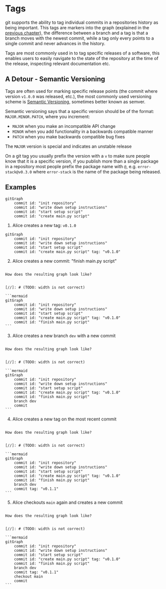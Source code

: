 # Tags

git supports the ability to tag individual commits in a repositories history as being important. This tags are markers
into the graph (explained in the [previous chapter](00-branches.md)), the difference between a branch and a tag is that
a branch moves with the newest commit, while a tag only every points to a single commit and never advances in the
history.

Tags are most commonly used in to tag specific releases of a software, this enables users to easily navigate to the
state of the repository at the time of the release, inspecting relevant documentation etc.

## A Detour - Semantic Versioning

Tags are often used for marking specific release points (the commit where version `v1.0.0` was released, etc.), the most
commonly used versioning scheme is [Semantic Versioning](https://semver.org/), sometimes better known as semver.

Semantic versioning says that a specific version should be of the format: `MAJOR.MINOR.PATCH`, where you increment:

* `MAJOR` when you make an incompatible API change
* `MINOR` when you add functionality in a backwards compatible manner
* `PATCH` when you make backwards compatible bug fixes

The `MAJOR` version is special and indicates an unstable release

On a git tag you usually prefix the version with a `v` to make sure people know that it is a specific version, if you
publish more than a single package in a repository most people prefix the package name with `@`,
e.g. `error-stack@v0.3.0` where `error-stack` is the name of the package being released.

## Examples

```mermaid
gitGraph
    commit id: "init repository"
    commit id: "write down setup instructions"
    commit id: "start setup script"
    commit id: "create main.py script"
```

1. Alice creates a new tag: `v0.1.0`

```mermaid
gitGraph
    commit id: "init repository"
    commit id: "write down setup instructions"
    commit id: "start setup script"
    commit id: "create main.py script" tag: "v0.1.0"
```

2. Alice creates a new commit: "finish main.py script"

```admonish info title="Task"

How does the resulting graph look like?

```

~~~admonish info collapsible=true title="Solution"

[//]: # (TODO: width is not correct)

```mermaid
gitGraph
    commit id: "init repository"
    commit id: "write down setup instructions"
    commit id: "start setup script"
    commit id: "create main.py script" tag: "v0.1.0"
    commit id: "finish main.py script"
```

~~~

3. Alice creates a new branch `dev` with a new commit

```admonish info title="Task"

How does the resulting graph look like?

```

~~~admonish info collapsible=true title="Solution"

[//]: # (TODO: width is not correct)

```mermaid
gitGraph
    commit id: "init repository"
    commit id: "write down setup instructions"
    commit id: "start setup script"
    commit id: "create main.py script" tag: "v0.1.0"
    commit id: "finish main.py script"
    branch dev
    commit
```

~~~

4. Alice creates a new tag on the most recent commit

```admonish info title="Task"

How does the resulting graph look like?

```

~~~admonish info collapsible=true title="Solution"

[//]: # (TODO: width is not correct)

```mermaid
gitGraph
    commit id: "init repository"
    commit id: "write down setup instructions"
    commit id: "start setup script"
    commit id: "create main.py script" tag: "v0.1.0"
    commit id: "finish main.py script"
    branch dev
    commit tag: "v0.1.1"
```

~~~

5. Alice checkouts `main` again and creates a new commit

```admonish info title="Task"

How does the resulting graph look like?

```

~~~admonish info collapsible=true title="Solution"

[//]: # (TODO: width is not correct)

```mermaid
gitGraph
    commit id: "init repository"
    commit id: "write down setup instructions"
    commit id: "start setup script"
    commit id: "create main.py script" tag: "v0.1.0"
    commit id: "finish main.py script"
    branch dev
    commit tag: "v0.1.1"
    checkout main
    commit
```

~~~
